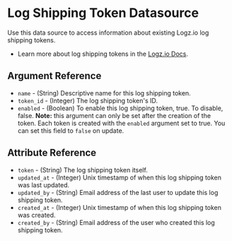 # Log Shipping Token Datasource

Use this data source to access information about existing Logz.io log shipping tokens.

* Learn more about log shipping tokens in the [Logz.io Docs](https://docs.logz.io/api/#tag/Manage-log-shipping-tokens).

## Argument Reference

* `name` - (String) Descriptive name for this log shipping token.
* `token_id` - (Integer) The log shipping token's ID.
* `enabled` - (Boolean) To enable this log shipping token, true. To disable, false. **Note:** this argument can only be set after the creation of the token. Each token is created with the `enabled` argument set to true. You can set this field to `false` on update.  

##  Attribute Reference

* `token` - (String) The log shipping token itself.
* `updated_at` - (Integer) Unix timestamp of when this log shipping token was last updated.
* `updated_by` - (String) Email address of the last user to update this log shipping token.
* `created_at` - (Integer) Unix timestamp of when this log shipping token was created.
* `created_by` - (String) Email address of the user who created this log shipping token.
